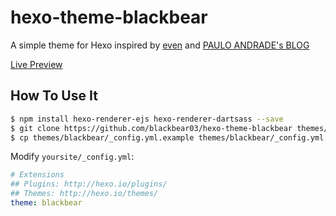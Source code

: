 # hexo-theme-blackbear

A simple theme for Hexo inspired by [even](https://github.com/ahonn/hexo-theme-even) and [PAULO ANDRADE's BLOG](https://pfandrade.me/)

[ Live Preview](https://blog.next-x.xyz/)

## How To Use It
```bash
$ npm install hexo-renderer-ejs hexo-renderer-dartsass --save
$ git clone https://github.com/blackbear03/hexo-theme-blackbear themes/blackbear
$ cp themes/blackbear/_config.yml.example themes/blackbear/_config.yml
```

Modify `yoursite/_config.yml`:

```yaml
# Extensions
## Plugins: http://hexo.io/plugins/
## Themes: http://hexo.io/themes/
theme: blackbear
```
